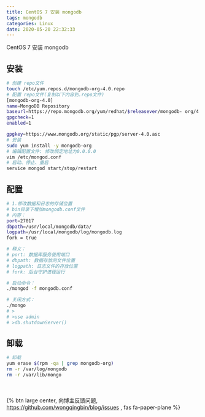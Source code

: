 ```yaml
---
title: CentOS 7 安装 mongodb
tags: mongodb
categories: Linux
date: 2020-05-20 22:32:33
---
```

CentOS 7 安装 mongodb
<!-- more -->

## 安装
```bash
# 创建 repo文件
touch /etc/yum.repos.d/mongodb-org-4.0.repo
# 配置 repo文件(复制以下内容到.repo文件)
[mongodb-org-4.0]
name=MongoDB Repository
baseurl=https://repo.mongodb.org/yum/redhat/$releasever/mongodb- org/4.0/x86_64/
gpgcheck=1
enabled=1

gpgkey=https://www.mongodb.org/static/pgp/server-4.0.asc
# 安装
sudo yum install -y mongodb-org
# 编辑配置文件: 修改绑定地址为0.0.0.0 
vim /etc/mongod.conf
# 启动、停止、重启
service mongod start/stop/restart
```

## 配置
```bash
# 1.修改数据和日志的存储位置
# bin目录下增加mongodb.conf文件
# 内容：
port=27017
dbpath=/usr/local/mongodb/data/
logpath=/usr/local/mongodb/log/mongodb.log
fork = true

# 释义：
# port: 数据库服务使用端口
# dbpath: 数据存放的文件位置
# logpath: 日志文件的存放位置
# fork: 后台守护进程运行

# 启动命令：
./mongod -f mongodb.conf

# 关闭方式：
./mongo
# >
# >use admin
# >db.shutdownServer()
```

## 卸载
```bash
# 卸载
yum erase $(rpm -qa | grep mongodb-org)
rm -r /var/log/mongodb
rm -r /var/lib/mongo
```

<br><br>{% btn large center, 向博主反馈问题, https://github.com/wongqingbin/blog/issues , fas fa-paper-plane %}
